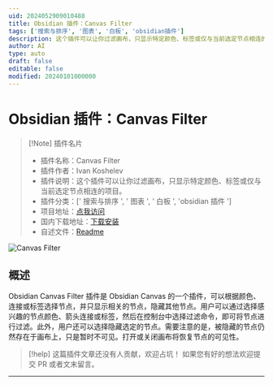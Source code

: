 ```yaml
---
uid: 2024052909010488
title: Obsidian 插件：Canvas Filter
tags: ['搜索与排序', '图表', '白板', 'obsidian插件']
description: 这个插件可以让你过滤画布，只显示特定颜色、标签或仅与当前选定节点相连的项目。
author: AI
type: auto
draft: false
editable: false
modified: 20240101000000
---
```


# Obsidian 插件：Canvas Filter

> [!Note] 插件名片
> - 插件名称：Canvas Filter
> - 插件作者：Ivan Koshelev
> - 插件说明：这个插件可以让你过滤画布，只显示特定颜色、标签或仅与当前选定节点相连的项目。
> - 插件分类：[' 搜索与排序 ', ' 图表 ', ' 白板 ', 'obsidian 插件 ']
> - 项目地址：[点我访问](https://github.com/IKoshelev/Obsidian-Canvas-Filter)
> - 国内下载地址：[下载安装](https://pkmer.cn/products/plugin/pluginMarket/?canvas-filter)
> - 自述文件：[Readme](https://ghproxy.net/https://raw.githubusercontent.com/IKoshelev/Obsidian-Canvas-Filter/master/README.md)

![Canvas Filter](https://cdn.pkmer.cn/covers/canvas-filter.png!pkmer)

## 概述

Obsidian Canvas Filter 插件是 Obsidian Canvas 的一个插件，可以根据颜色、连接或标签选择节点，并只显示相关的节点，隐藏其他节点。用户可以通过选择感兴趣的节点颜色、箭头连接或标签，然后在控制台中选择过滤命令，即可将节点进行过滤。此外，用户还可以选择隐藏选定的节点。需要注意的是，被隐藏的节点仍然存在于画布上，只是暂时不可见。打开或关闭画布将恢复节点的可见性。

> [!help]
> 这篇插件文章还没有人贡献，欢迎占坑！
> 如果您有好的想法欢迎提交 PR 或者文末留言。

---



